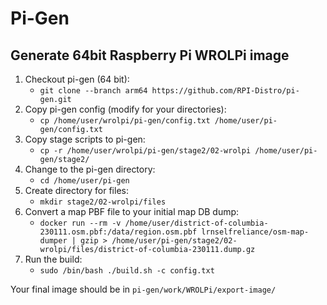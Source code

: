 # Pi-Gen
## Generate 64bit Raspberry Pi WROLPi image

1. Checkout pi-gen (64 bit):
   * `git clone --branch arm64 https://github.com/RPI-Distro/pi-gen.git`
2. Copy pi-gen config (modify for your directories):
   * `cp /home/user/wrolpi/pi-gen/config.txt /home/user/pi-gen/config.txt`
3. Copy stage scripts to pi-gen:
   * `cp -r /home/user/wrolpi/pi-gen/stage2/02-wrolpi /home/user/pi-gen/stage2/`
4. Change to the pi-gen directory:
   * `cd /home/user/pi-gen`
5. Create directory for files:
   * `mkdir stage2/02-wrolpi/files`
6. Convert a map PBF file to your initial map DB dump:
   * `docker run --rm -v /home/user/district-of-columbia-230111.osm.pbf:/data/region.osm.pbf lrnselfreliance/osm-map-dumper | gzip > /home/user/pi-gen/stage2/02-wrolpi/files/district-of-columbia-230111.dump.gz`
7. Run the build:
   * `sudo /bin/bash ./build.sh -c config.txt`

Your final image should be in `pi-gen/work/WROLPi/export-image/`
